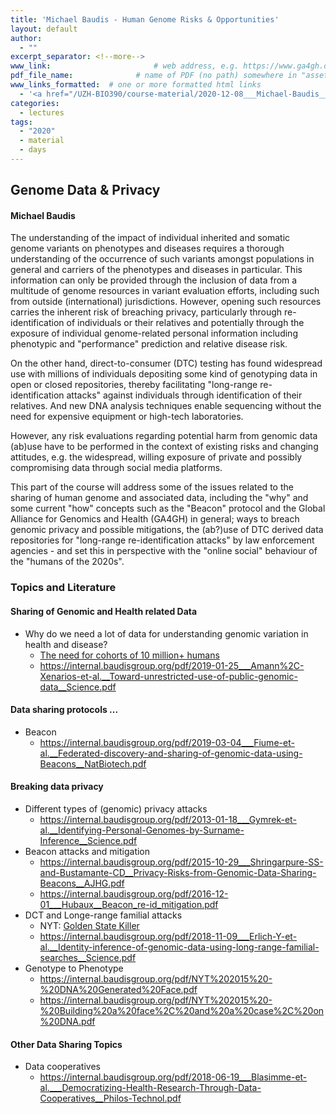 ```yaml
---
title: 'Michael Baudis - Human Genome Risks & Opportunities'
layout: default
author:
  - ""
excerpt_separator: <!--more-->
www_link: 						# web address, e.g. https://www.ga4gh.org; auto-linked
pdf_file_name: 				# name of PDF (no path) somewhere in "assets"; auto-linked
www_links_formatted:  # one or more formatted html links
  - '<a href="/UZH-BIO390/course-material/2020-12-08___Michael-Baudis__Genomic-data-and-Privacy__UZH-BIO390-HS20-lecture-13.pdf">[2020 slides "Genomic Privacy"]</a>'
categories:
  - lectures
tags:
  - "2020"
  - material
  - days
---
```


## Genome Data & Privacy
#### Michael Baudis

The understanding of the impact of individual inherited and somatic genome variants on phenotypes and diseases requires a thorough understanding of the occurrence of such variants amongst populations in general and carriers of the phenotypes and diseases in particular. This information can only be provided through the inclusion of data from a multitude of genome resources in variant evaluation efforts, including such from outside (international) jurisdictions. However, opening such resources carries the inherent risk of breaching privacy, particularly through re-identification of individuals or their relatives and potentially through the exposure of individual genome-related personal information including  phenotypic and "performance" prediction and relative disease risk.

<!--more-->

On the other hand, direct-to-consumer (DTC) testing has found widespread use with millions of individuals depositing some kind of genotyping data in open or closed repositories, thereby facilitating "long-range re-identification attacks" against individuals through identification of their relatives. And new DNA analysis techniques enable sequencing without the need for expensive equipment or high-tech laboratories.

However, any risk evaluations regarding potential harm from genomic data (ab)use have to be performed in the context of existing risks and changing attitudes, e.g. the widespread, willing exposure of private and possibly compromising data through social media platforms.

This part of the course will address some of the issues related to the sharing of human genome and associated data, including the "why" and some current "how" concepts such as the "Beacon" protocol and the Global Alliance for Genomics and Health (GA4GH) in general; ways to breach genomic privacy and possible mitigations, the (ab?)use of DTC derived data repositories for "long-range re-identification attacks" by law enforcement agencies - and set this in perspective with the "online social" behaviour of the "humans of the 2020s".

### Topics and Literature

#### Sharing of Genomic and Health related Data

* Why do we need a lot of data for understanding genomic variation in health and disease?
  - [The need for cohorts of 10 million+ humans](https://internal.baudisgroup.org/pdf/2017-10-15___Bierney__GA4GH_genomics_2022__biorxiv.pdf)
  - https://internal.baudisgroup.org/pdf/2019-01-25___Amann%2C-Xenarios-et-al.__Toward-unrestricted-use-of-public-genomic-data__Science.pdf

#### Data sharing protocols ...

* Beacon
  - https://internal.baudisgroup.org/pdf/2019-03-04___Fiume-et-al.__Federated-discovery-and-sharing-of-genomic-data-using-Beacons__NatBiotech.pdf

#### Breaking data privacy
* Different types of (genomic) privacy attacks
  - https://internal.baudisgroup.org/pdf/2013-01-18___Gymrek-et-al.__Identifying-Personal-Genomes-by-Surname-Inference__Science.pdf
* Beacon attacks and mitigation
  - https://internal.baudisgroup.org/pdf/2015-10-29___Shringarpure-SS-and-Bustamante-CD__Privacy-Risks-from-Genomic-Data-Sharing-Beacons__AJHG.pdf
  - https://internal.baudisgroup.org/pdf/2016-12-01___Hubaux__Beacon_re-id_mitigation.pdf
* DCT and Longe-range familial attacks
  - NYT: [Golden State Killer](https://www.nytimes.com/2018/04/28/us/golden-state-killer-joseph-deangelo.html)
  - https://internal.baudisgroup.org/pdf/2018-11-09___Erlich-Y-et-al.__Identity-inference-of-genomic-data-using-long-range-familial-searches__Science.pdf
* Genotype to Phenotype
  - https://internal.baudisgroup.org/pdf/NYT%202015%20-%20DNA%20Generated%20Face.pdf
  - https://internal.baudisgroup.org/pdf/NYT%202015%20-%20Building%20a%20face%2C%20and%20a%20case%2C%20on%20DNA.pdf

#### Other Data Sharing Topics
* Data cooperatives
  - https://internal.baudisgroup.org/pdf/2018-06-19___Blasimme-et-al.___Democratizing-Health-Research-Through-Data-Cooperatives__Philos-Technol.pdf
